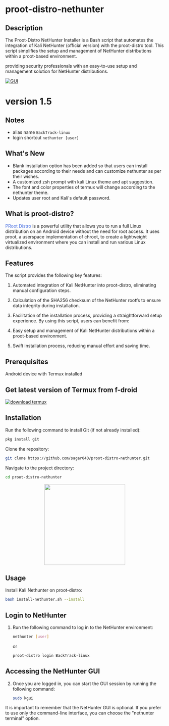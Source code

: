 # proot-distro-nethunter

## Description
The Proot-Distro NetHunter Installer is a Bash script that automates the integration of Kali NetHunter (official version) with the proot-distro tool. This script simplifies the setup and management of NetHunter distributions within a proot-based environment.

providing security professionals with an easy-to-use setup and management solution for NetHunter distributions.

[![GUI](https://sagar040.github.io/archives/data/proot-distro-nethunter/images/gui.gif)](https://sagar040.github.io/archives/data/proot-distro-nethunter/images/gui.gif)

# version 1.5

## Notes
- alias name `BackTrack-linux`
- login shortcut  `nethunter [user]`

## What's New

- Blank installation option has been added so that users can install packages according to their needs and can customize nethunter as per their wishes.
- A customized zsh prompt with kali Linux theme and apt suggestion.
- The font and color properties of termux will change according to the nethunter theme.
- Updates user root and Kali's default password.

## What is proot-distro?
<a href="https://github.com/termux/proot-distro/" style="text-decoration: none;color:royalblue;">PRoot Distro</a> is a powerful utility that allows you to run a full Linux distribution on an Android device without the need for root access. It uses proot, a userspace implementation of chroot, to create a lightweight virtualized environment where you can install and run various Linux distributions.


## Features

The script provides the following key features:

1. Automated integration of Kali NetHunter into proot-distro, eliminating manual configuration steps.
2. Calculation of the SHA256 checksum of the NetHunter rootfs to ensure data integrity during installation.
3. Facilitation of the installation process, providing a straightforward setup experience.
By using this script, users can benefit from:

1. Easy setup and management of Kali NetHunter distributions within a proot-based environment.
2. Swift installation process, reducing manual effort and saving time.


## Prerequisites

Android device with Termux installed

## Get latest version of Termux from f-droid

<a href="https://f-droid.org/en/packages/com.termux/">![download termux](https://f-droid.org/assets/fdroid-logo-text_S0MUfk_FsnAYL7n2MQye-34IoSNm6QM6xYjDnMqkufo=.svg)</a>


## Installation

Run the following command to install Git (if not already installed):

```bash
pkg install git
```

Clone the repository:
```bash
git clone https://github.com/sagar040/proot-distro-nethunter.git
```

Navigate to the project directory:
```bash
cd proot-distro-nethunter

```

<p align="center">
  <img src="https://sagar040.github.io/archives/data/proot-distro-nethunter/images/installer.gif" width="256px">
</p>

## Usage

Install Kali Nethunter on proot-distro:
```bash
bash install-nethunter.sh --install
```

## Login to NetHunter

1. Run the following command to log in to the NetHunter environment:
    ```bash
    nethunter [user]
    ```
    or
    ```bash
    proot-distro login BackTrack-linux
    ```
## Accessing the NetHunter GUI

2. Once you are logged in, you can start the GUI session by running the following command:
    ```bash
    sudo kgui
    ```

It is important to remember that the NetHunter GUI is optional. If you prefer to use only the command-line interface, you can choose the "nethunter terminal" option.
